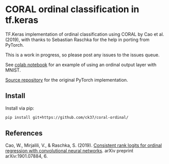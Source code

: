 # CORAL ordinal classification in tf.keras


TF.Keras implementation of ordinal classification using CORAL by Cao et al. (2019), with thanks to Sebastian Raschka for the help in porting from PyTorch.

This is a work in progress, so please post any issues to the issues queue.

See [colab notebook](https://colab.research.google.com/drive/1AQl4XeqRRhd7l30bmgLVObKt5RFPHttn) for an example of using an ordinal output layer with MNIST.

[Source repository](https://github.com/Raschka-research-group/coral-cnn/) for the original PyTorch implementation.

## Install

Install via pip:

```bash
pip install git+https://github.com/ck37/coral-ordinal/
```


## References

Cao, W., Mirjalili, V., & Raschka, S. (2019). [Consistent rank logits for ordinal regression with convolutional neural networks]( https://arxiv.org/abs/1901.07884). arXiv preprint arXiv:1901.07884, 6. 